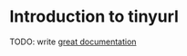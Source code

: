 # Introduction to tinyurl

TODO: write [great documentation](http://jacobian.org/writing/what-to-write/)

